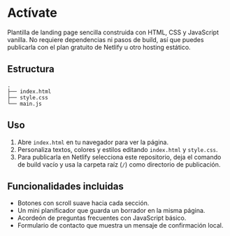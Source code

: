 # Actívate

Plantilla de landing page sencilla construida con HTML, CSS y JavaScript vanilla. No requiere dependencias ni pasos de build, así
que puedes publicarla con el plan gratuito de Netlify u otro hosting estático.

## Estructura

```
.
├── index.html
├── style.css
└── main.js
```

## Uso

1. Abre `index.html` en tu navegador para ver la página.
2. Personaliza textos, colores y estilos editando `index.html` y `style.css`.
3. Para publicarla en Netlify selecciona este repositorio, deja el comando de build vacío y usa la carpeta raíz (`/`) como
   directorio de publicación.

## Funcionalidades incluidas

- Botones con scroll suave hacia cada sección.
- Un mini planificador que guarda un borrador en la misma página.
- Acordeón de preguntas frecuentes con JavaScript básico.
- Formulario de contacto que muestra un mensaje de confirmación local.
